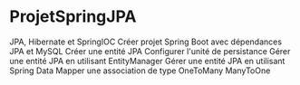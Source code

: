 # ProjetSpringJPA
JPA, Hibernate et SpringIOC  Créer projet Spring Boot avec dépendances JPA et MySQL Créer une entité JPA       Configurer l'unité de persistance Gérer une entité JPA en utilisant EntityManager Gérer une entité JPA en utilisant Spring Data Mapper une association de type OneToMany  ManyToOne
